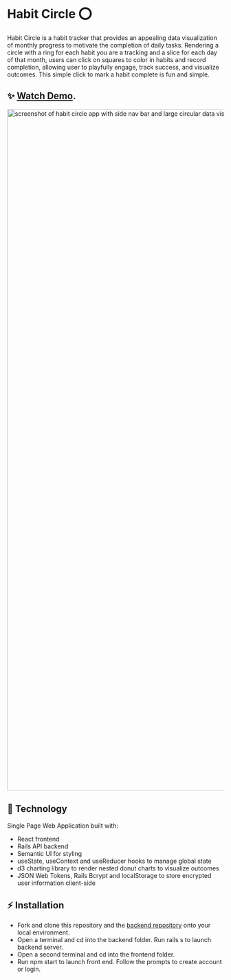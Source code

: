 # Habit Circle ⭕️

Habit Circle is a habit tracker that provides an appealing data visualization of monthly progress to motivate the completion of daily tasks. Rendering a circle with a ring for each habit you are a tracking and a slice for each day of that month, users can click on squares to color in habits and record completion, allowing user to playfully engage, track success, and visualize outcomes. This simple click to mark a habit complete is fun and simple. 

## ✨ [Watch Demo](https://www.youtube.com/watch?v=GRaE4yxGVP0).

<img width="1583" alt="screenshot of habit circle app with side nav bar and large circular data visualization" src="https://user-images.githubusercontent.com/66394682/118742835-c511c700-b816-11eb-9f53-908bbdc985c0.png">

## 🚀 Technology
Single Page Web Application built with:
- React frontend
- Rails API backend
- Semantic UI for styling
- useState, useContext and useReducer hooks to manage global state
- d3 charting library to render nested donut charts to visualize outcomes
- JSON Web Tokens, Rails Bcrypt and localStorage to store encrypted user information client-side

## ⚡️ Installation
- Fork and clone this repository and the [backend repository](https://github.com/abbiecoghlan/habit-circle-backend) onto your local environment.
- Open a terminal and cd into the backend folder. Run rails s to launch backend server. 
- Open a second terminal and cd into the frontend folder.
- Run npm start to launch front end. Follow the prompts to create account or login. 
